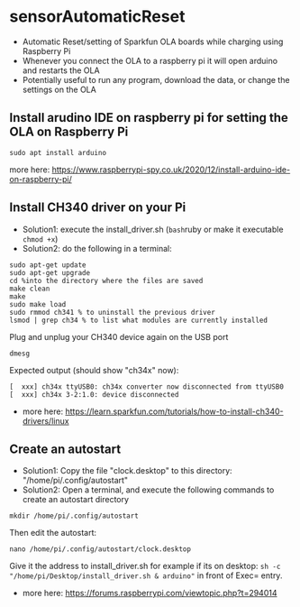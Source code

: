 # sensorAutomaticReset
- Automatic Reset/setting of Sparkfun OLA boards while charging using Raspberry Pi
- Whenever you connect the OLA to a raspberry pi it will open arduino and restarts the OLA 
- Potentially useful to run any program, download the data, or change the settings on the OLA

## Install arudino IDE on raspberry pi for setting the OLA on Raspberry Pi
```sudo apt install arduino ```

more here: https://www.raspberrypi-spy.co.uk/2020/12/install-arduino-ide-on-raspberry-pi/

## Install CH340 driver on your Pi
- Solution1: execute the install_driver.sh (```bash```ruby or make it executable ```chmod +x```)
- Solution2: do the following in a terminal:
```
sudo apt-get update
sudo apt-get upgrade
cd %into the directory where the files are saved
make clean
make
sudo make load
sudo rmmod ch341 % to uninstall the previous driver
lsmod | grep ch34 % to list what modules are currently installed
```

Plug and unplug your CH340 device again on the USB port

```
dmesg
```

Expected output (should show "ch34x" now):
```
[  xxx] ch34x ttyUSB0: ch34x converter now disconnected from ttyUSB0
[  xxx] ch34x 3-2:1.0: device disconnected
```

- more here: https://learn.sparkfun.com/tutorials/how-to-install-ch340-drivers/linux

## Create an autostart 
- Solution1: Copy the file "clock.desktop" to this directory: "/home/pi/.config/autostart" 
- Solution2: Open a terminal, and execute the following commands to create an autostart directory

```
mkdir /home/pi/.config/autostart
```

Then edit the autostart:
```
nano /home/pi/.config/autostart/clock.desktop
```

Give it the address to install_driver.sh for example if its on desktop: ```sh -c "/home/pi/Desktop/install_driver.sh & arduino"``` in front of Exec= entry.


- more here: https://forums.raspberrypi.com/viewtopic.php?t=294014

